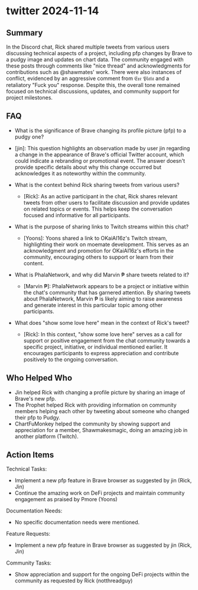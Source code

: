 # twitter 2024-11-14

## Summary
 In the Discord chat, Rick shared multiple tweets from various users discussing technical aspects of a project, including pfp changes by Brave to a pudgy image and updates on chart data. The community engaged with these posts through comments like "nice thread" and acknowledgments for contributions such as @shawmates' work. There were also instances of conflict, evidenced by an aggressive comment from 𝔈𝔵𝔢 𝔓𝔩𝔞𝔱𝔞 and a retaliatory "Fuck you" response. Despite this, the overall tone remained focused on technical discussions, updates, and community support for project milestones.

## FAQ
 - What is the significance of Brave changing its profile picture (pfp) to a pudgy one?
  - [jin]: This question highlights an observation made by user jin regarding a change in the appearance of Brave's official Twitter account, which could indicate a rebranding or promotional event. The answer doesn't provide specific details about why this change occurred but acknowledges it as noteworthy within the community.

- What is the context behind Rick sharing tweets from various users?
  - [Rick]: As an active participant in the chat, Rick shares relevant tweets from other users to facilitate discussion and provide updates on related topics or events. This helps keep the conversation focused and informative for all participants.

- What is the purpose of sharing links to Twitch streams within this chat?
  - [Yoons]: Yoons shared a link to OKaiAI16z's Twitch stream, highlighting their work on moemate development. This serves as an acknowledgment and promotion for OKaiAI16z's efforts in the community, encouraging others to support or learn from their content.

- What is PhalaNetwork, and why did Marvin ₱ share tweets related to it?
  - [Marvin ₱]: PhalaNetwork appears to be a project or initiative within the chat's community that has garnered attention. By sharing tweets about PhalaNetwork, Marvin ₱ is likely aiming to raise awareness and generate interest in this particular topic among other participants.

- What does "show some love here" mean in the context of Rick's tweet?
  - [Rick]: In this context, "show some love here" serves as a call for support or positive engagement from the chat community towards a specific project, initiative, or individual mentioned earlier. It encourages participants to express appreciation and contribute positively to the ongoing conversation.

## Who Helped Who
 - Jin helped Rick with changing a profile picture by sharing an image of Brave's new pfp.
- The Prophet helped Rick with providing information on community members helping each other by tweeting about someone who changed their pfp to Pudgy.
- ChartFuMonkey helped the community by showing support and appreciation for a member, Shawmakesmagic, doing an amazing job in another platform (Twitch).

## Action Items
 Technical Tasks:
  - Implement a new pfp feature in Brave browser as suggested by jin (Rick, Jin)
  - Continue the amazing work on DeFi projects and maintain community engagement as praised by Pmore (Yoons)

Documentation Needs:
  - No specific documentation needs were mentioned.

Feature Requests:
  - Implement a new pfp feature in Brave browser as suggested by jin (Rick, Jin)

Community Tasks:
  - Show appreciation and support for the ongoing DeFi projects within the community as requested by Rick (notthreadguy)

